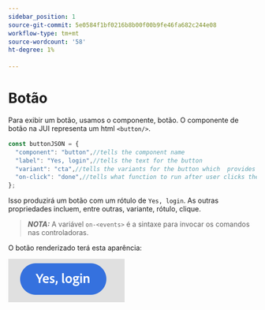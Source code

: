 ```yaml
---
sidebar_position: 1
source-git-commit: 5e0584f1bf0216b8b00f00b9fe46fa682c244e08
workflow-type: tm+mt
source-wordcount: '58'
ht-degree: 1%

---
```



# Botão

Para exibir um botão, usamos o componente, botão.
O componente de botão na JUI representa um html `<button/>`.

```js title="buttonJSON.js"
const buttonJSON = {
  "component": "button",//tells the component name
  "label": "Yes, login",//tells the text for the button
  "variant": "cta",//tells the variants for the button which  provides default styles
  "on-click": "done",//tells what function to run after user clicks the button
};
```

Isso produzirá um botão com um rótulo de `Yes, login`. As outras propriedades incluem, entre outras, variante, rótulo, clique.
> **_NOTA:_**  A variável `on-<events>` é a sintaxe para invocar os comandos nas controladoras.

O botão renderizado terá esta aparência:

![botão](imgs/yes_login_button.png "Botão")
